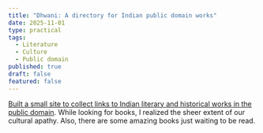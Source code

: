```yaml
---
title: "Dhwani: A directory for Indian public domain works"
date: 2025-11-01
type: practical
tags:
  - Literature
  - Culture
  - Public domain
published: true
draft: false
featured: false
---
```

[Built a small site to collect links to Indian literary and historical works in the public domain](https://bhuvan.substack.com/p/introducing-dhwani-a-directory-of?r=1eft5). While looking for books, I realized the sheer extent of our cultural apathy. Also, there are some amazing books just waiting to be read.